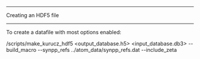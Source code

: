 *********************
Creating an HDF5 file
*********************

To create a datafile with most options enabled:

<path to tardisatomic>/scripts/make_kurucz_hdf5 <output_database.h5> <input_database.db3> --build_macro --synpp_refs ../atom_data/synpp_refs.dat --include_zeta
